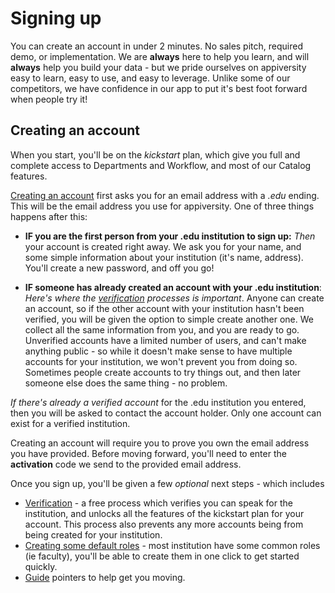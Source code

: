 # Signing up
You can create an account in under 2 minutes.  No sales pitch, required demo, or implementation.  We are **always** here to help you learn, and will **always** help you build your data - but we pride ourselves on appiversity easy to learn, easy to use, and easy to leverage.  Unlike some of our competitors, we have confidence in our app to put it's best foot forward when people try it!


## Creating an account
When you start, you'll be on the *kickstart* plan, which give you full and complete access to Departments and Workflow, and most of our Catalog features.

<span style="display: none">GUIDE WATCH OUT:  More features will be added to kickstart as more apps are released.</span>

[Creating an account](https://appiversity.com/account/signup) first asks you for an email address with a *.edu* ending.  This will be the email address you use for appiversity.  One of three things happens after this:

- **IF you are the first person from your .edu institution to sign up:**
*Then* your account is created right away.  We ask you for your name, and some simple information about your institution (it's name, address).  You'll create a new password, and off you go!


- **IF someone has already created an account with your .edu institution**:
*Here's where the [verification](./verification.md) processes is important*.  Anyone can create an account, so if the other account with your institution hasn't been verified, you will be given the option to simple create another one.  We collect all the same information from you, and you are ready to go.  Unverified accounts have a limited number of users, and can't make anything public - so while it doesn't make sense to have multiple accounts for your institution, we won't prevent you from doing so.  Sometimes people create accounts to try things out, and then later someone else does the same thing - no problem.

*If there's already a verified account* for the .edu institution you entered, then you will be asked to contact the account holder.  Only one account can exist for a verified institution.

Creating an account will require you to prove you own the email address you have provided.  Before moving forward, you'll need to enter the **activation** code we send to the provided email address.

Once you sign up, you'll be given a few *optional* next steps - which includes
- [Verification](./verification.md) - a free process which verifies you can speak for the institution, and unlocks all the features of the kickstart plan for your account.  This process also prevents any more accounts being from being created for your institution.
- [Creating some default roles](../departments/roles-positions-assignments.md) - most institution have some common roles (ie faculty), you'll be able to create them in one click to get started quickly.
- [Guide](https://guide.appiversity.com) pointers to help get  you moving.
